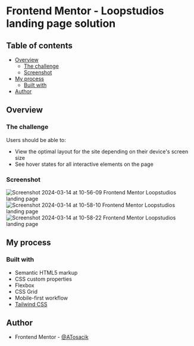# Frontend Mentor - Loopstudios landing page solution

## Table of contents

- [Overview](#overview)
  - [The challenge](#the-challenge)
  - [Screenshot](#screenshot)
- [My process](#my-process)
  - [Built with](#built-with)
- [Author](#author)

## Overview

### The challenge

Users should be able to:

- View the optimal layout for the site depending on their device's screen size
- See hover states for all interactive elements on the page

### Screenshot

![Screenshot 2024-03-14 at 10-56-09 Frontend Mentor Loopstudios landing page](https://github.com/ATosacik/Loopstudios-landing-page-main-frontend-mentor/assets/111382391/5bfb9cfc-d249-4064-b05d-c183f99304d2)
![Screenshot 2024-03-14 at 10-58-10 Frontend Mentor Loopstudios landing page](https://github.com/ATosacik/Loopstudios-landing-page-main-frontend-mentor/assets/111382391/29bb94b3-e15b-486c-97c9-53866c9bf517)
![Screenshot 2024-03-14 at 10-58-22 Frontend Mentor Loopstudios landing page](https://github.com/ATosacik/Loopstudios-landing-page-main-frontend-mentor/assets/111382391/cfe016e1-67e8-4086-b44a-2365dde6506d)

## My process

### Built with

- Semantic HTML5 markup
- CSS custom properties
- Flexbox
- CSS Grid
- Mobile-first workflow
- [Tailwind CSS](https://tailwindcss.com/)

## Author

- Frontend Mentor - [@ATosacik](https://www.frontendmentor.io/profile/ATosacik)
